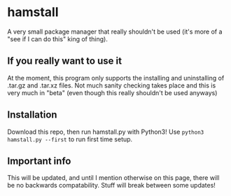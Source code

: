 # hamstall
A very small package manager that really shouldn't be used (it's more of a "see if I can do this" king of thing).

## If you really want to use it
At the moment, this program only supports the installing and uninstalling of .tar.gz and .tar.xz files.
Not much sanity checking takes place and this is very much in "beta" (even though this really shouldn't be used anyways)

## Installation
Download this repo, then run hamstall.py with Python3! Use ```python3 hamstall.py --first``` to run first time setup.

## Important info
This will be updated, and until I mention otherwise on this page, there will be no backwards compatability. Stuff will break between some updates!
